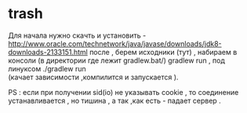# trash
Для начала нужно скачть и установить -  http://www.oracle.com/technetwork/java/javase/downloads/jdk8-downloads-2133151.html
после , берем исходники (тут) , 
набираем  в консоли (в директории где лежит gradlew.bat/) gradlew run , под линуксом ./gradlew run  
(качает зависимости ,компилится и запускается ).

PS : если при получении sid(io) не указывать cookie  , то соединение устанавливается , но тишина ,
а так ,как есть  - падает сервер .  
